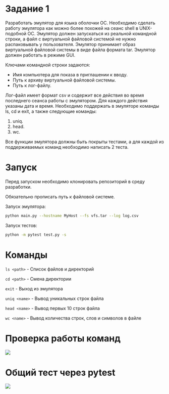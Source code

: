 # Задание 1
Разработать эмулятор для языка оболочки ОС. Необходимо сделать работу эмулятора как можно более похожей на сеанс shell в UNIX-подобной ОС. Эмулятор должен запускаться из реальной командной строки, а файл с виртуальной файловой системой не нужно распаковывать у пользователя. Эмулятор принимает образ виртуальной файловой системы в виде файла формата tar. Эмулятор должен работать в режиме GUI.

Ключами командной строки задаются:
- Имя компьютера для показа в приглашении к вводу.
- Путь к архиву виртуальной файловой системы.
- Путь к лог-файлу.

Лог-файл имеет формат csv и содержит все действия во время последнего
сеанса работы с эмулятором. Для каждого действия указаны дата и время.
Необходимо поддержать в эмуляторе команды ls, cd и exit, а также
следующие команды:

1. uniq.
2. head.
3. wc.

Все функции эмулятора должны быть покрыты тестами, а для каждой из
поддерживаемых команд необходимо написать 2 теста.

# Запуск
Перед запуском необходимо клонировать репозиторий в среду разработки.

Обязательно прописать путь к файловой системе.

Запуск эмулятора:
```Bash
python main.py --hostname MyHost --fs vfs.tar --log log.csv
```
Запуск тестов:
```Bash
python -m pytest test.py -s
```

# Команды
``` ls <path> ``` - Список файлов и директорий

``` cd <path> ``` - Смена директории

``` exit ``` - Выход из эмулятора

``` uniq <name> ``` - Вывод уникальных строк файла

``` head <name> ``` - Вывод первых 10 строк файла

``` wc <name> ``` - Вывод количества строк, слов и символов в файле
# Проверка работы команд

![](https://github.com/Alexman454/Task_1/blob/main/tests_reg.png)
# Общий тест через pytest
![](https://github.com/Alexman454/Task_1/blob/main/pytests.png)
